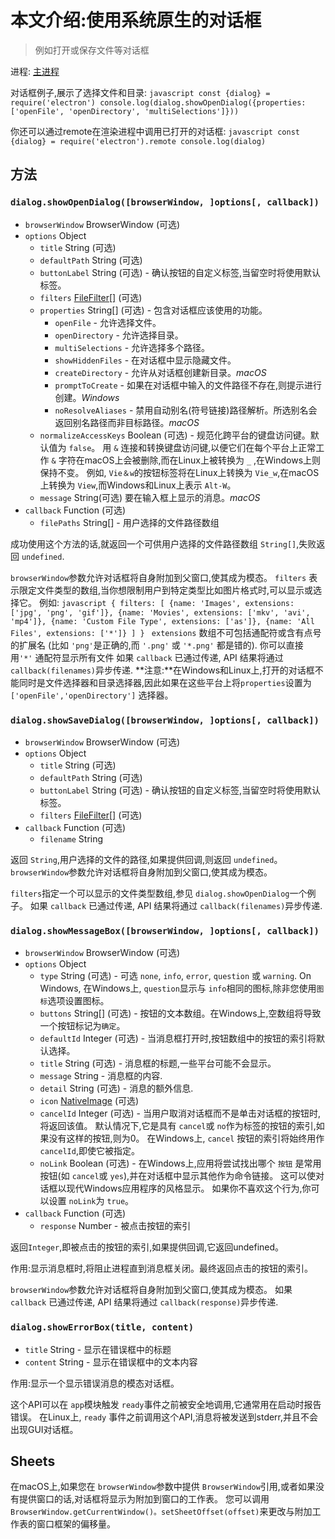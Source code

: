 # 本文介绍:使用系统原生的对话框

> 例如打开或保存文件等对话框

进程: [主进程](../glossary.md#main-process) 

对话框例子,展示了选择文件和目录:
`javascript
const {dialog} = require('electron')
console.log(dialog.showOpenDialog({properties: ['openFile', 'openDirectory', 'multiSelections']}))
`

你还可以通过remote在渲染进程中调用已打开的对话框:
`javascript
const {dialog} = require('electron').remote
console.log(dialog)
`

## 方法

### `dialog.showOpenDialog([browserWindow, ]options[, callback])`

* `browserWindow` BrowserWindow (可选)
* `options` Object
  * `title` String (可选)
  * `defaultPath` String (可选)
  * `buttonLabel` String (可选) - 确认按钮的自定义标签,当留空时将使用默认标签。
  * `filters` [FileFilter[]](structures/file-filter.md) (可选)
  * `properties` String[] (可选) - 包含对话框应该使用的功能。
    * `openFile`  - 允许选择文件。
    * `openDirectory`  - 允许选择目录。
    * `multiSelections`  - 允许选择多个路径。
    * `showHiddenFiles`  - 在对话框中显示隐藏文件。
    * `createDirectory`  - 允许从对话框创建新目录。_macOS_ 
    * `promptToCreate`  - 如果在对话框中输入的文件路径不存在,则提示进行创建。_Windows_ 
    * `noResolveAliases`  - 禁用自动别名(符号链接)路径解析。所选别名会返回别名路径而非目标路径。_macOS_ 
  * `normalizeAccessKeys` Boolean (可选) - 规范化跨平台的键盘访问键。默认值为 `false`。
    用 `&` 连接和转换键盘访问键,以便它们在每个平台上正常工作
    `&` 字符在macOS上会被删除,而在Linux上被转换为  `_` ,在Windows上则保持不变。
    例如, `Vie＆w`的按钮标签将在Linux上转换为 `Vie_w`,在macOS上转换为 `View`,而Windows和Linux上表示 `Alt-W`。
  * `message` String(可选) 要在输入框上显示的消息。_macOS_ 
* `callback` Function (可选)
  * `filePaths` String[] - 用户选择的文件路径数组

成功使用这个方法的话,就返回一个可供用户选择的文件路径数组 `String[]`,失败返回 `undefined`.

 `browserWindow`参数允许对话框将自身附加到父窗口,使其成为模态。
 `filters` 表示限定文件类型的数组,当你想限制用户到特定类型比如图片格式时,可以显示或选择它。
 例如:
`javascript
{
  filters: [
    {name: 'Images', extensions: ['jpg', 'png', 'gif']},
    {name: 'Movies', extensions: ['mkv', 'avi', 'mp4']},
    {name: 'Custom File Type', extensions: ['as']},
    {name: 'All Files', extensions: ['*']}
  ]
}
`
 `extensions` 数组不可包括通配符或含有点号的扩展名 (比如 `'png'`是正确的,而 `'.png'` 或 `'*.png'` 都是错的). 
 你可以直接用`'*'` 通配符显示所有文件
如果 `callback` 已通过传递,  API 结果将通过 `callback(filenames)`异步传递.
 **注意:**在Windows和Linux上,打开的对话框不能同时是文件选择器和目录选择器,因此如果在这些平台上将`properties`设置为`['openFile','openDirectory']` 选择器。

### `dialog.showSaveDialog([browserWindow, ]options[, callback])`

* `browserWindow` BrowserWindow (可选)
* `options` Object
  * `title` String (可选)
  * `defaultPath` String (可选)
  * `buttonLabel` String (可选) - 确认按钮的自定义标签,当留空时将使用默认标签。
  * `filters` [FileFilter[]](structures/file-filter.md) (可选)
* `callback` Function (可选)
  * `filename` String

返回 `String`,用户选择的文件的路径,如果提供回调,则返回 `undefined`。
 `browserWindow`参数允许对话框将自身附加到父窗口,使其成为模态。
 
 `filters`指定一个可以显示的文件类型数组,参见 `dialog.showOpenDialog`一个例子。
如果 `callback` 已通过传递,  API 结果将通过 `callback(filenames)`异步传递.

### `dialog.showMessageBox([browserWindow, ]options[, callback])`

* `browserWindow` BrowserWindow (可选)
* `options` Object
  * `type` String (可选) - 可选 `none`, `info`, `error`, `question` 或
  `warning`. On Windows, 在Windows上, `question`显示与 `info`相同的图标,除非您使用`图标`选项设置图标。
  * `buttons` String[] (可选) - 按钮的文本数组。在Windows上,空数组将导致一个按钮标记为`确定`。
  * `defaultId` Integer (可选) - 当消息框打开时,按钮数组中的按钮的索引将默认选择。
  * `title` String (可选) - 消息框的标题,一些平台可能不会显示。
  * `message` String - 消息框的内容.
  * `detail` String (可选) - 消息的额外信息.
  * `icon` [NativeImage](native-image.md) (可选)
  * `cancelId` Integer (可选) - 当用户取消对话框而不是单击对话框的按钮时,将返回该值。
    默认情况下,它是具有 `cancel`或 `no`作为标签的按钮的索引,如果没有这样的按钮,则为0。
    在Windows上, `cancel` 按钮的索引将始终用作 `cancelId`,即使它被指定。
  * `noLink` Boolean (可选) - 在Windows上,应用将尝试找出哪个 `按钮` 是常用按钮(如 `cancel`或 `yes`),并在对话框中显示其他作为命令链接。
    这可以使对话框以现代Windows应用程序的风格显示。
    如果你不喜欢这个行为,你可以设置 `noLink`为 `true`。
* `callback` Function (可选)
  * `response` Number - 被点击按钮的索引

返回`Integer`,即被点击的按钮的索引,如果提供回调,它返回undefined。

作用:显示消息框时,将阻止进程直到消息框关闭。最终返回点击的按钮的索引。

`browserWindow`参数允许对话框将自身附加到父窗口,使其成为模态。
如果 `callback` 已通过传递,  API 结果将通过 `callback(response)`异步传递.


### `dialog.showErrorBox(title, content)`

* `title` String - 显示在错误框中的标题
* `content` String - 显示在错误框中的文本内容

作用:显示一个显示错误消息的模态对话框。

这个API可以在 `app`模块触发 `ready`事件之前被安全地调用,它通常用在启动时报告错误。
在Linux上, `ready` 事件之前调用这个API,消息将被发送到stderr,并且不会出现GUI对话框。

## Sheets

在macOS上,如果您在 `browserWindow`参数中提供 `BrowserWindow`引用,或者如果没有提供窗口的话,对话框将显示为附加到窗口的工作表。
您可以调用 `BrowserWindow.getCurrentWindow()。setSheetOffset(offset)`来更改与附加工作表的窗口框架的偏移量。